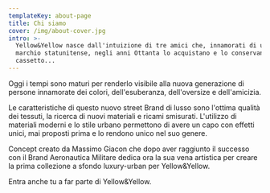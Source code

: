 ```yaml
---
templateKey: about-page
title: Chi siamo
cover: /img/about-cover.jpg
intro: >-
  Yellow&Yellow nasce dall'intuizione di tre amici che, innamorati di un vecchio
  marchio statunitense, negli anni Ottanta lo acquistano e lo conservano nel
  cassetto...
---
```

Oggi i tempi sono maturi per renderlo visibile alla nuova generazione di persone innamorate dei colori, dell'esuberanza, dell'oversize e dell'amicizia.

Le caratteristiche di questo nuovo street Brand di lusso sono l'ottima qualità dei tessuti, la ricerca di nuovi materiali e ricami smisurati. L'utilizzo di materiali moderni e lo stile urbano permettono di avere un capo con effetti unici, mai proposti prima e lo rendono unico nel suo genere.

Concept creato da Massimo Giacon che dopo aver raggiunto il successo con il Brand Aeronautica Militare dedica ora la sua vena artistica per creare la prima collezione a sfondo luxury-urban per
Yellow&Yellow.

Entra anche tu a far parte di Yellow&Yellow.

